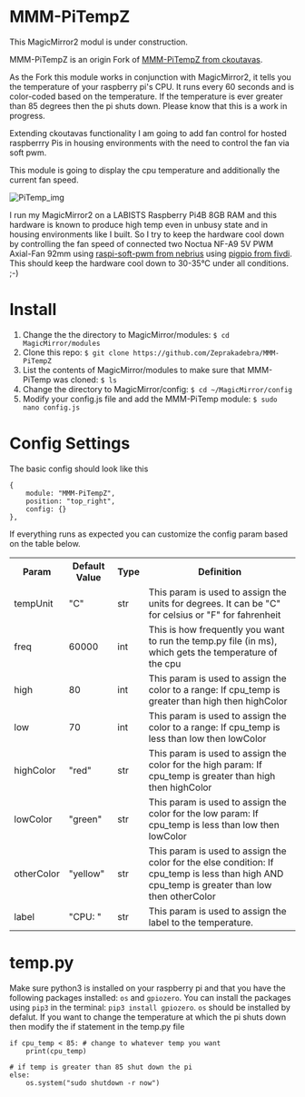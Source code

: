 # MMM-PiTempZ
This MagicMirror2 modul is under construction.

MMM-PiTempZ is an origin Fork of [MMM-PiTempZ from ckoutavas](https://github.com/ckoutavas/MMM-PiTemp).

As the Fork this module works in conjunction with MagicMirror2, it tells you the temperature of your raspberry pi's CPU. It runs every 60 seconds and is color-coded based on the temperature. If the temperature is ever greater than 85 degrees then the pi shuts down. Please know that this is a work in progress.

Extending ckoutavas functionality I am going to add fan control for hosted raspberrry Pis in housing environments with the need to control the fan via soft pwm.

This module is going to display the cpu temperature and additionally the current fan speed.

![PiTemp_img](https://github.com/Zeprakadebra/MMM-PiTemp/blob/master/PiTempZ.PNG)

I run my MagicMirror2 on a LABISTS Raspberry Pi4B 8GB RAM and this hardware is known to produce high temp even in unbusy state and in housing environments like I built. So I try to keep the hardware cool down by controlling the fan speed of connected two Noctua NF-A9 5V PWM Axial-Fan 92mm using [raspi-soft-pwm from nebrius](https://github.com/nebrius/raspi-soft-pwm) using [pigpio from fivdi](https://github.com/fivdi/pigpio). This should keep the hardware cool down to 30-35°C under all conditions. ;-)

# Install
1. Change the the directory to MagicMirror/modules: ```$ cd MagicMirror/modules```
2. Clone this repo: ```$ git clone https://github.com/Zeprakadebra/MMM-PiTempZ```
3. List the contents of MagicMirror/modules to make sure that MMM-PiTemp was cloned: ```$ ls```
4. Change the directory to MagicMirror/config: ```$ cd ~/MagicMirror/config```
5. Modify your config.js file and add the MMM-PiTemp module: ```$ sudo nano config.js```
    
# Config Settings
The basic config should look like this

```
{
    module: "MMM-PiTempZ",
    position: "top_right",
    config: {}
},
 ```
If everything runs as expected you can customize the config param based on the table below.

<table>
<tr>
<th>Param</th>
<th>Default Value</th>
<th>Type</th>
<th>Definition</th>
</tr>

<tr>
<td>tempUnit</td>
<td>"C"</td>
<td>str</td>
<td>This param is used to assign the units for degrees. It can be "C" for celsius or "F" for fahrenheit</td>
</tr>

<tr>
<td>freq</td>
<td>60000</td>
 <td>int</td>
<td>This is how frequently you want to run the temp.py file (in ms), which gets the temperature of the cpu</td>
</tr>

<tr>
<td>high</td>
<td>80</td>
<td>int</td>
<td>This param is used to assign the color to a range: If cpu_temp is greater than high then highColor</td>
</tr>

<tr>
<td>low</td>
<td>70</td>
<td>int</td>
<td>This param is used to assign the color to a range: If cpu_temp is less than low then lowColor</td>
</tr>

<tr>
<td>highColor</td>
<td>"red"</td>
<td>str</td>
<td>This param is used to assign the color for the high param: If cpu_temp is greater than high then highColor</td>
</tr>

<tr>
<td>lowColor</td>
<td>"green"</td>
<td>str</td>
<td>This param is used to assign the color for the low param: If cpu_temp is less than low then lowColor</td>
</tr>

<tr>
<td>otherColor</td>
<td>"yellow"</td>
<td>str</td>
<td>This param is used to assign the color for the else condition: If cpu_temp is less than high AND cpu_temp is greater than low then otherColor</td>
</tr>

<tr>
<td>label</td>
<td>"CPU: "</td>
<td>str</td>
<td>This param is used to assign the label to the temperature.</td>
</tr>
</table>

# temp.py
Make sure python3 is installed on your raspberry pi and that you have the following packages installed: `os` and `gpiozero`. You can install the packages using `pip3` in the terminal: `pip3 install gpiozero`. `os` should be installed by defalut.
If you want to change the temperature at which the pi shuts down then modify the if statement in the temp.py file
```
if cpu_temp < 85: # change to whatever temp you want
    print(cpu_temp)

# if temp is greater than 85 shut down the pi
else:
    os.system("sudo shutdown -r now")
```
